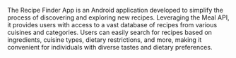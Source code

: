 The Recipe Finder App is an Android application developed to simplify the process of discovering and exploring new recipes. Leveraging the Meal API, it provides users with access to a vast database of recipes from various cuisines and categories. Users can easily search for recipes based on ingredients, cuisine types, dietary restrictions, and more, making it convenient for individuals with diverse tastes and dietary preferences.
